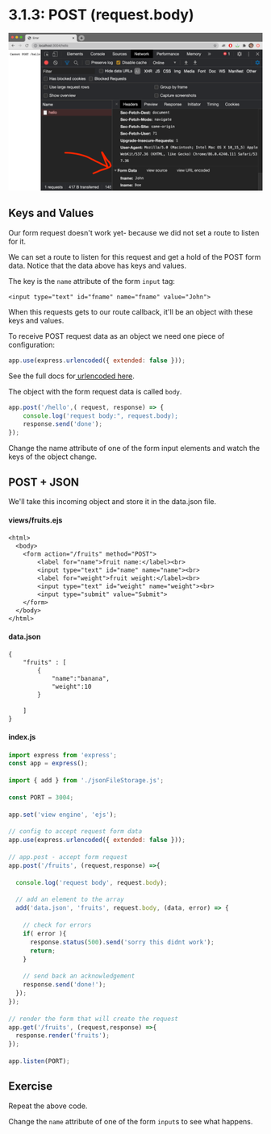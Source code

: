# 3.1.3: POST \(request.body\)

![](../../.gitbook/assets/screen-shot-2020-11-12-at-8.28.43-pm.png)

## Keys and Values

Our form request doesn't work yet- because we did not set a route to listen for it.

We can set a route to listen for this request and get a hold of the POST form data. Notice that the data above has keys and values.

The key is the `name` attribute of the form `input` tag:

```markup
<input type="text" id="fname" name="fname" value="John">
```

When this requests gets to our route callback, it'll be an object with these keys and values.

To receive POST request data as an object we need one piece of configuration:

```javascript
app.use(express.urlencoded({ extended: false }));
```

See the full docs for[ urlencoded here](https://expressjs.com/en/api.html#express.urlencoded).

The object with the form request data is called `body`.

```javascript
app.post('/hello',( request, response) => {
    console.log('request body:", request.body);
    response.send('done');
});
```

Change the name attribute of one of the form input elements and watch the keys of the object change.

## POST + JSON

We'll take this incoming object and store it in the data.json file.

#### views/fruits.ejs

```markup
<html>
  <body>
    <form action="/fruits" method="POST">
        <label for="name">fruit name:</label><br>
        <input type="text" id="name" name="name"><br>
        <label for="weight">fruit weight:</label><br>
        <input type="text" id="weight" name="weight"><br>
        <input type="submit" value="Submit">
    </form> 
  </body>
</html>
```

#### data.json

```markup
{
    "fruits" : [
        {
            "name":"banana",
            "weight":10
        }
    
    ]
}
```

#### index.js

```javascript
import express from 'express';
const app = express();

import { add } from './jsonFileStorage.js';

const PORT = 3004;

app.set('view engine', 'ejs');

// config to accept request form data
app.use(express.urlencoded({ extended: false }));

// app.post - accept form request
app.post('/fruits', (request,response) =>{

  console.log('request body', request.body);
  
  // add an element to the array
  add('data.json', 'fruits', request.body, (data, error) => {
  
    // check for errors
    if( error ){
      response.status(500).send('sorry this didnt work');
      return;
    }
    
    // send back an acknowledgement
    response.send('done!');
  });  
});

// render the form that will create the request
app.get('/fruits', (request,response) =>{
  response.render('fruits');
});

app.listen(PORT);
```

## Exercise

Repeat the above code.

Change the `name` attribute of one of the form `input`s to see what happens.

